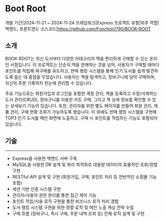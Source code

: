 # Boot Root
<desc>개발 기간|2024-11-21 ~ 2024-11-24</desc>
<desc>프레임워크|Express</desc>
<desc>프로젝트 유형|외주</desc>
<desc>역할|백엔드, 프론트엔드</desc>
<desc>소스코드|<a>https://github.com/Function1790/BOOK-ROOT</a></desc>
## 소개
BOOK ROOT는 최신 도서부터 다양한 카테고리의 책을 편리하게 구매할 수 있는 온라인 서점입니다. 이 프로젝트는 단순히 책을 판매하는 것을 넘어, 사용자가 구매할 때마다 포인트를 적립해 재구매를 유도하고, 판매 랭킹 시스템을 통해 인기 도서를 쉽게 발견하도록 돕는 데 중점을 두었습니다. 사용자는 책을 탐색하고, 장바구니에 담아 구매하며, 자신의 주문 기록까지 한눈에 관리할 수 있습니다.

주요 기능으로는 회원가입과 로그인을 포함한 계정 관리, 책을 등록하고 수정/삭제하는 도서 관리(CRUD), 장바구니를 이용한 카트 구매, 그리고 책 상세 정보를 확인할 수 있는 상세보기 기능이 있습니다. 또한, 관리자를 위한 별도 페이지를 만들어 회원 관리, 제품 관리, 구매 현황 조회가 가능하도록 했습니다. 이 외에도 판매 랭킹 시스템을 구현해 TOP3 인기 도서를 메인 화면에 노출하고, 구매 시 포인트를 적립하는 기능도 포함되어 있습니다.

## 기술
---
- Express를 사용한 백엔드 서버 구축
- MySQL을 사용한 DB 설계 및 쿼리 최적화로 대용량 데이터의 효율적인 조회/정렬 구현
- RESTful API 설계 및 구현 (회원가입, 구매, 포인트 처리 등 전반적인 쇼핑몰 기능 포함)
- 세션 기반 인증 시스템 구현
- 관리자/사용자 권한 분리를 통한 접근 제어 기능
- 포인트 적립/사용 로직 구현을 통한 비즈니스 로직 처리 경험
- 도서 랭킹 시스템 구현을 위한 정렬 로직 및 메인 노출 캐싱 전략 수립
- 구매 흐름 (장바구니, 즉시 구매, 주문 내역 조회 등) 전체 로직 설계 및 구현